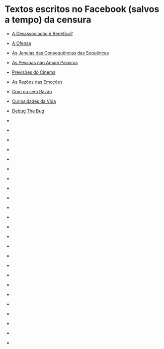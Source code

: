 # Textos escritos no Facebook (salvos a tempo) da censura

- [A Desassociação é Benéfica?](./A_desassociação_é_benéfica.md)

- [A Ofensa](./A_Ofensa.md)

- [As Janelas das Consequências das Sequêncas](./As_Janelas_das_consequencias_das_sequencias.md)

- [As Pessoas não Amam Palavras]()

- [Previsões do Cinema]()

- [As Razões das Emoções]()

- [Com ou sem Razão]()

- [Curiosidades da Vida]()

- [Debug The Bug]()

- []()

- []()

- []()

- []()

- []()

- []()

- []()

- []()

- []()

- []()

- []()

- []()

- []()

- []()

- []()

- []()

- []()

- []()

- []()

- []()

- []()

- []()

- []()

- []()

